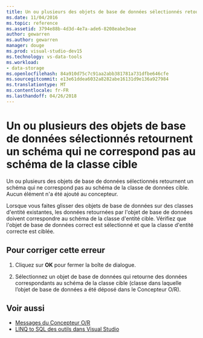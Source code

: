 ```yaml
---
title: Un ou plusieurs des objets de base de données sélectionnés retournent un schéma qui ne correspond pas au schéma de la classe cible
ms.date: 11/04/2016
ms.topic: reference
ms.assetid: 3794e88b-4d3d-4e7a-ade6-8208eabe3eae
author: gewarren
ms.author: gewarren
manager: douge
ms.prod: visual-studio-dev15
ms.technology: vs-data-tools
ms.workload:
- data-storage
ms.openlocfilehash: 84a910d75c7c91aa2abb381781a731dfbe646cfe
ms.sourcegitcommit: e13e61ddea6032a8282abe16131d9e136a927984
ms.translationtype: MT
ms.contentlocale: fr-FR
ms.lasthandoff: 04/26/2018
---
```

# <a name="one-or-more-selected-database-objects-return-a-schema-that-does-not-match-the-schema-of-the-target-class"></a>Un ou plusieurs des objets de base de données sélectionnés retournent un schéma qui ne correspond pas au schéma de la classe cible

Un ou plusieurs des objets de base de données sélectionnés retournent un schéma qui ne correspond pas au schéma de la classe de données cible. Aucun élément n'a été ajouté au concepteur.

Lorsque vous faites glisser des objets de base de données sur des classes d'entité existantes, les données retournées par l'objet de base de données doivent correspondre au schéma de la classe d'entité cible. Vérifiez que l'objet de base de données correct est sélectionné et que la classe d'entité correcte est ciblée.

## <a name="to-correct-this-error"></a>Pour corriger cette erreur

1. Cliquez sur **OK** pour fermer la boîte de dialogue.

2. Sélectionnez un objet de base de données qui retourne des données correspondants au schéma de la classe cible (classe dans laquelle l’objet de base de données a été déposé dans le Concepteur O/R).

## <a name="see-also"></a>Voir aussi

- [Messages du Concepteur O/R](../data-tools/o-r-designer-messages.md)
- [LINQ to SQL des outils dans Visual Studio](../data-tools/linq-to-sql-tools-in-visual-studio2.md)